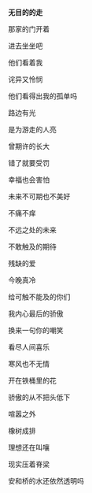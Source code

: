   

**无目的的走**

那家的门开着

进去坐坐吧

他们看着我

诧异又怜悯

他们看得出我的孤单吗

路边有光

是为游走的人亮

曾期许的长大

错了就要受罚

幸福也会害怕

未来不可期也不美好

不痛不痒

不远之处的未来

不敢触及的期待

残缺的爱

今晚真冷

给可触不能及的你们

我内心最后的骄傲

换来一句你的嘲笑

看尽人间喜乐

寒风也不无情

  

  

  

开在铁桶里的花

骄傲的从不把头低下

  

喧嚣之外

橡树成排

理想还在叫嚷

现实压着脊梁

安和桥的水还依然透明吗
